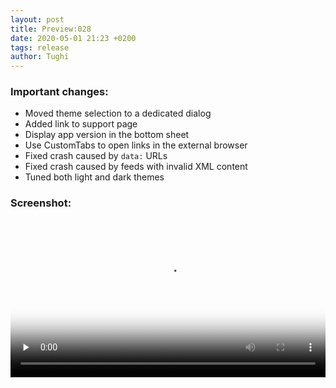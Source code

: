 ```yaml
---
layout: post
title: Preview:028
date: 2020-05-01 21:23 +0200
tags: release
author: Tughi
---
```


### Important changes:

* Moved theme selection to a dedicated dialog
* Added link to support page
* Display app version in the bottom sheet
* Use CustomTabs to open links in the external browser
* Fixed crash caused by `data:` URLs
* Fixed crash caused by feeds with invalid XML content
* Tuned both light and dark themes

### Screenshot:

<video width="100%" poster="{{ '/assets/media/20200501183900.png' | absolute_url }}" preload="none" controls>
    <source src="{{ '/assets/media/20200501183900.webm' | relative_url }}" type="video/webm">
</video>
